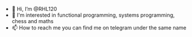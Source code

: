 - 👋 Hi, I’m @RHL120
- 👀 I'm interested in functional programming, systems programming, chess and maths
- 📫 How to reach me you can find me on telegram under the same name

<!---
RHL120/RHL120 is a ✨ special ✨ repository because its `README.md` (this file) appears on your GitHub profile.
You can click the Preview link to take a look at your changes.
--->
